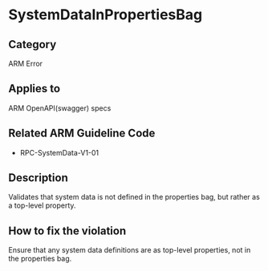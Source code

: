 # SystemDataInPropertiesBag

## Category

ARM Error

## Applies to

ARM OpenAPI(swagger) specs

## Related ARM Guideline Code

- RPC-SystemData-V1-01

## Description

Validates that system data is not defined in the properties bag, but rather as a top-level property.

## How to fix the violation

Ensure that any system data definitions are as top-level properties, not in the properties bag.
